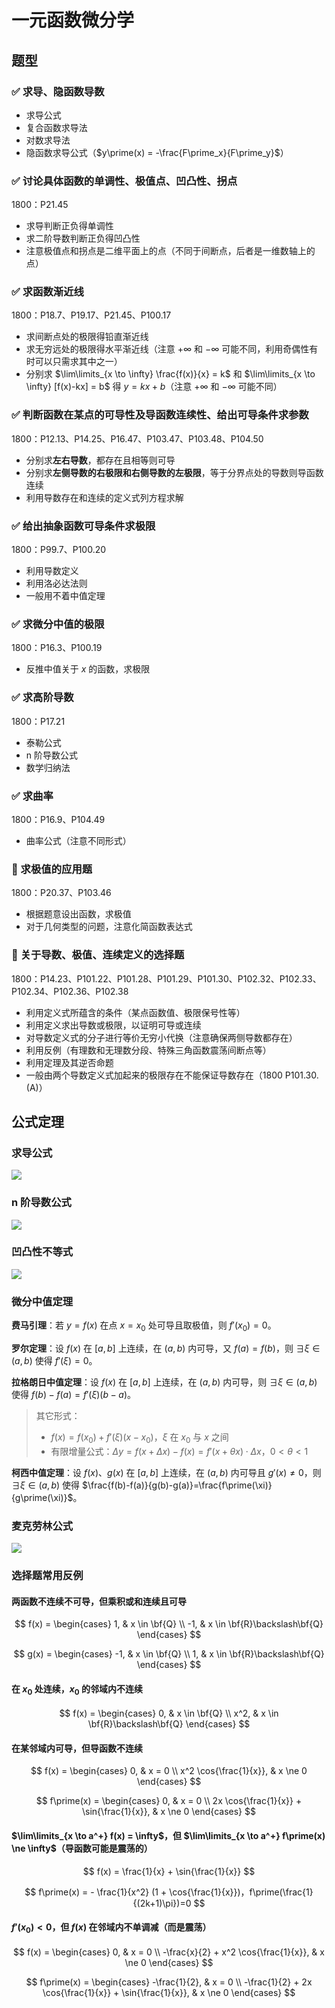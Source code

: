 # 一元函数微分学

## 题型

### ✅ 求导、隐函数导数

- 求导公式
- 复合函数求导法
- 对数求导法
- 隐函数求导公式（$y\prime(x) = -\frac{F\prime_x}{F\prime_y}$）

### ✅ 讨论具体函数的单调性、极值点、凹凸性、拐点

1800：P21.45

- 求导判断正负得单调性
- 求二阶导数判断正负得凹凸性
- 注意极值点和拐点是二维平面上的点（不同于间断点，后者是一维数轴上的点）

### ✅ 求函数渐近线

1800：P18.7、P19.17、P21.45、P100.17

- 求间断点处的极限得铅直渐近线
- 求无穷远处的极限得水平渐近线（注意 $+\infty$ 和 $-\infty$ 可能不同，利用奇偶性有时可以只需求其中之一）
- 分别求 $\lim\limits_{x \to \infty} \frac{f(x)}{x} = k$ 和 $\lim\limits_{x \to \infty} [f(x)-kx] = b$ 得 $y=kx+b$（注意 $+\infty$ 和 $-\infty$ 可能不同）

### ✅ 判断函数在某点的可导性及导函数连续性、给出可导条件求参数

1800：P12.13、P14.25、P16.47、P103.47、P103.48、P104.50

- 分别求**左右导数**，都存在且相等则可导
- 分别求**左侧导数的右极限和右侧导数的左极限**，等于分界点处的导数则导函数连续
- 利用导数存在和连续的定义式列方程求解

### ✅ 给出抽象函数可导条件求极限

1800：P99.7、P100.20

- 利用导数定义
- 利用洛必达法则
- 一般用不着中值定理

### ✅ 求微分中值的极限

1800：P16.3、P100.19

- 反推中值关于 $x$ 的函数，求极限

### ✅ 求高阶导数

1800：P17.21

- 泰勒公式
- n 阶导数公式
- 数学归纳法

### ✅ 求曲率

1800：P16.9、P104.49

- 曲率公式（注意不同形式）

### 🤔 求极值的应用题

1800：P20.37、P103.46

- 根据题意设出函数，求极值
- 对于几何类型的问题，注意化简函数表达式

### 🤔 关于导数、极值、连续定义的选择题

1800：P14.23、P101.22、P101.28、P101.29、P101.30、P102.32、P102.33、P102.34、P102.36、P102.38

- 利用定义式所蕴含的条件（某点函数值、极限保号性等）
- 利用定义求出导数或极限，以证明可导或连续
- 对导数定义式的分子进行等价无穷小代换（注意确保两侧导数都存在）
- 利用反例（有理数和无理数分段、特殊三角函数震荡间断点等）
- 利用定理及其逆否命题
- 一般由两个导数定义式加起来的极限存在不能保证导数存在（1800 P101.30.(A)）

## 公式定理

### 求导公式

![](media/15656046567915.jpg)

### n 阶导数公式

![](media/15656047801857.jpg)

### 凹凸性不等式

![](media/15656047290836.jpg)

### 微分中值定理

**费马引理**：若 $y=f(x)$ 在点 $x=x_0$ 处可导且取极值，则 $f\prime(x_0) = 0$。

**罗尔定理**：设 $f(x)$ 在 $[a,b]$ 上连续，在 $(a,b)$ 内可导，又 $f(a)=f(b)$，则 $\exists \xi \in (a,b)$ 使得 $f\prime(\xi)=0$。

**拉格朗日中值定理**：设 $f(x)$ 在 $[a,b]$ 上连续，在 $(a,b)$ 内可导，则 $\exists \xi \in (a,b)$ 使得 $f(b)-f(a)=f\prime(\xi)(b-a)$。

> 其它形式：
> - $f(x) = f(x_0) + f\prime(\xi)(x-x_0)$，$\xi$ 在 $x_0$ 与 $x$ 之间
> - 有限增量公式：$\Delta y = f(x + \Delta x) - f(x) = f\prime(x + \theta x) \cdot \Delta x，0 < \theta < 1$

**柯西中值定理**：设 $f(x)$、$g(x)$ 在 $[a,b]$ 上连续，在 $(a,b)$ 内可导且 $g\prime(x) \ne 0$，则 $\exists \xi \in (a,b)$ 使得 $\frac{f(b)-f(a)}{g(b)-g(a)}=\frac{f\prime(\xi)}{g\prime(\xi)}$。

### 麦克劳林公式

![](media/%E5%B1%8F%E5%B9%95%E5%BF%AB%E7%85%A7%202019-08-12%2018.15.25.png)

### 选择题常用反例

#### 两函数不连续不可导，但乘积或和连续且可导

$$
f(x) =
\begin{cases}
1, & x \in \bf{Q} \\
-1, & x \in \bf{R}\backslash\bf{Q}
\end{cases}
$$

$$
g(x) =
\begin{cases}
-1, & x \in \bf{Q} \\
1, & x \in \bf{R}\backslash\bf{Q}
\end{cases}
$$

#### 在 $x_0$ 处连续，$x_0$ 的邻域内不连续

$$
f(x) =
\begin{cases}
0, & x \in \bf{Q} \\
x^2, & x \in \bf{R}\backslash\bf{Q}
\end{cases}
$$

#### 在某邻域内可导，但导函数不连续

$$
f(x) =
\begin{cases}
0, & x = 0 \\
x^2 \cos{\frac{1}{x}}, & x \ne 0
\end{cases}
$$

$$
f\prime(x) =
\begin{cases}
0, & x = 0 \\
2x \cos{\frac{1}{x}} + \sin{\frac{1}{x}}, & x \ne 0
\end{cases}
$$

#### $\lim\limits_{x \to a^+} f(x) = \infty$，但 $\lim\limits_{x \to a^+} f\prime(x) \ne \infty$（导函数可能是震荡的）

$$
f(x) = \frac{1}{x} + \sin{\frac{1}{x}}
$$

$$
f\prime(x) = - \frac{1}{x^2} (1 + \cos{\frac{1}{x}})，f\prime(\frac{1}{(2k+1)\pi})=0
$$

#### $f\prime(x_0) < 0$，但 $f(x)$ 在邻域内不单调减（而是震荡）

$$
f(x) =
\begin{cases}
0, & x = 0 \\
-\frac{x}{2} + x^2 \cos{\frac{1}{x}}, & x \ne 0
\end{cases}
$$

$$
f\prime(x) =
\begin{cases}
-\frac{1}{2}, & x = 0 \\
-\frac{1}{2} + 2x \cos{\frac{1}{x}} + \sin{\frac{1}{x}}, & x \ne 0
\end{cases}
$$
